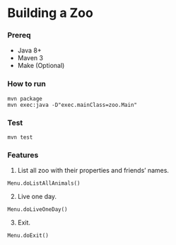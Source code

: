# Building a Zoo

### Prereq

* Java 8+
* Maven 3
* Make (Optional)

### How to run

```
mvn package
mvn exec:java -D"exec.mainClass=zoo.Main"
```

### Test

```
mvn test
```


### Features

1. List all zoo with their properties and friends’ names.

```
Menu.doListAllAnimals()
```

2. Live one day.

```
Menu.doLiveOneDay()
```

3. Exit.

```
Menu.doExit()
```
